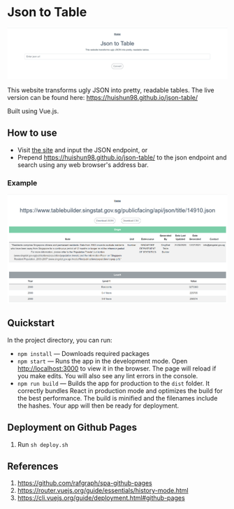 # Json to Table

![Home view](https://github.com/huishun98/json-table/blob/master/src/assets/home.png)

This website transforms ugly JSON into pretty, readable tables. The live version can be found here: https://huishun98.github.io/json-table/

Built using Vue.js.

## How to use
- Visit [the site](https://huishun98.github.io/json-table/) and input the JSON endpoint, or
- Prepend https://huishun98.github.io/json-table/ to the json endpoint and search using any web browser's address bar.

### Example
![Result view](https://github.com/huishun98/json-table/blob/master/src/assets/result.png)

## Quickstart
In the project directory, you can run:
- `npm install` — Downloads required packages
- `npm start` — Runs the app in the development mode. Open [http://localhost:3000](http://localhost:3000) to view it in the browser. The page will reload if you make edits. You will also see any lint errors in the console.
- `npm run build` — Builds the app for production to the `dist` folder. It correctly bundles React in production mode and optimizes the build for the best performance. The build is minified and the filenames include the hashes. Your app will then be ready for deployment.

## Deployment on Github Pages
1. Run `sh deploy.sh`

## References
1. https://github.com/rafgraph/spa-github-pages
2. https://router.vuejs.org/guide/essentials/history-mode.html
3. https://cli.vuejs.org/guide/deployment.html#github-pages
